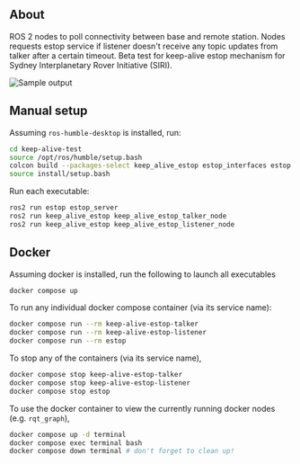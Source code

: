 ## About
ROS 2 nodes to poll connectivity between base and remote station. Nodes requests estop service if listener doesn't receive any topic updates from talker after a certain timeout. Beta test for keep-alive estop mechanism for Sydney Interplanetary Rover Initiative (SIRI).

![Sample output](docs/image.png)

## Manual setup
Assuming `ros-humble-desktop` is installed, run:

```bash
cd keep-alive-test
source /opt/ros/humble/setup.bash
colcon build --packages-select keep_alive_estop estop_interfaces estop --symlink-install --cmake-args -DCMAKE_EXPORT_COMPILE_COMMANDS=ON 
source install/setup.bash
```
Run each executable:
```bash
ros2 run estop estop_server
ros2 run keep_alive_estop keep_alive_estop_talker_node
ros2 run keep_alive_estop keep_alive_estop_listener_node
```

## Docker
Assuming docker is installed, run the following to launch all executables

```bash
docker compose up
```

To run any individual docker compose container (via its service name):

```bash
docker compose run --rm keep-alive-estop-talker
docker compose run --rm keep-alive-estop-listener
docker compose run --rm estop
```

To stop any of the containers (via its service name),

```bash
docker compose stop keep-alive-estop-talker
docker compose stop keep-alive-estop-listener
docker compose stop estop
```

To use the docker container to view the currently running docker nodes (e.g. `rqt_graph`),

```bash
docker compose up -d terminal
docker compose exec terminal bash
docker compose down terminal # don't forget to clean up!
```